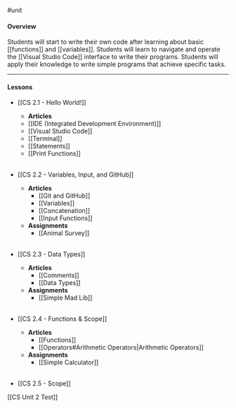 #unit

#### Overview
Students will start to write their own code after learning about basic [[functions]] and [[variables]]. Students will learn to navigate and operate the [[Visual Studio Code]] interface to write their programs. Students will apply their knowledge to write simple programs that achieve specific tasks.

---
#### Lessons

* [[CS 2.1 - Hello World!]]
	* **Articles**
	* [[IDE (Integrated Development Environment)]]
	* [[Visual Studio Code]]
	* [[Terminal]]
	* [[Statements]]
	* [[Print Functions]]</br></br>
		
* [[CS 2.2 - Variables, Input, and GitHub]]
	* **Articles**
		* [[Git and GitHub]]
		* [[Variables]]
		* [[Concatenation]]
		* [[Input Functions]]
	* **Assignments**
		* [[Animal Survey]]</br></br>

* [[CS 2.3 - Data Types]]
	* **Articles**
		* [[Comments]]
		* [[Data Types]]
	* **Assignments**
		* [[Simple Mad Lib]]</br></br>

* [[CS 2.4 - Functions & Scope]]
	* **Articles**
		* [[Functions]]
		* [[Operators#Arithmetic Operators|Arithmetic Operators]]
	* **Assignments**
		* [[Simple Calculator]]</br></br>

* [[CS 2.5 - Scope]]

[[CS Unit 2 Test]]
